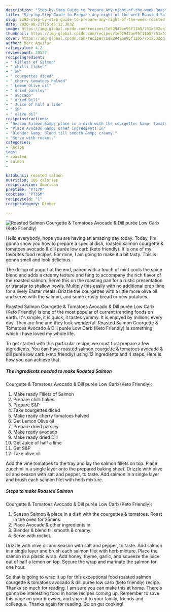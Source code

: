 ```yaml
---
description: "Step-by-Step Guide to Prepare Any-night-of-the-week Roasted Salmon  Courgette &amp;amp; Tomatoes  Avocado &amp;amp; Dill purée  Low Carb (Keto Friendly)"
title: "Step-by-Step Guide to Prepare Any-night-of-the-week Roasted Salmon  Courgette &amp;amp; Tomatoes  Avocado &amp;amp; Dill purée  Low Carb (Keto Friendly)"
slug: 5292-step-by-step-guide-to-prepare-any-night-of-the-week-roasted-salmon-courgette-and-amp-tomatoes-avocado-and-amp-dill-puree-low-carb-keto-friendly
date: 2020-08-21T15:45:12.383Z
image: https://img-global.cpcdn.com/recipes/1e92942ae95f11b5/751x532cq70/roasted-salmon-courgette-tomatoes-avocado-dill-puree-low-carb-keto-friendly-recipe-main-photo.jpg
thumbnail: https://img-global.cpcdn.com/recipes/1e92942ae95f11b5/751x532cq70/roasted-salmon-courgette-tomatoes-avocado-dill-puree-low-carb-keto-friendly-recipe-main-photo.jpg
cover: https://img-global.cpcdn.com/recipes/1e92942ae95f11b5/751x532cq70/roasted-salmon-courgette-tomatoes-avocado-dill-puree-low-carb-keto-friendly-recipe-main-photo.jpg
author: Marc Aguilar
ratingvalue: 4.2
reviewcount: 30527
recipeingredient:
- " Fillets of Salmon"
- " chilli flakes"
- " SP"
- " courgettes diced"
- " cherry tomatoes halved"
- " Lemon Olive oil"
- " dried parsley"
- " avocado"
- " dried Dill"
- " Juice of half a lime"
- " SP"
- " olive oil"
recipeinstructions:
- "Season Salmon &amp; place in a dish with the courgettes &amp; tomatoes. Roast in the oven for 25mins"
- "Place Avocado &amp; other ingredients in"
- "Blender &amp; blend till smooth &amp; creamy."
- "Serve with rocket."
categories:
- Recipe
tags:
- roasted
- salmon
- 

katakunci: roasted salmon  
nutrition: 186 calories
recipecuisine: American
preptime: "PT17M"
cooktime: "PT35M"
recipeyield: "1"
recipecategory: Dinner

---
```



![Roasted Salmon 
Courgette &amp; Tomatoes 
Avocado &amp; Dill purée 
Low Carb (Keto Friendly)](https://img-global.cpcdn.com/recipes/1e92942ae95f11b5/751x532cq70/roasted-salmon-courgette-tomatoes-avocado-dill-puree-low-carb-keto-friendly-recipe-main-photo.jpg)

Hello everybody, hope you are having an amazing day today. Today, I'm gonna show you how to prepare a special dish, roasted salmon 
courgette &amp; tomatoes 
avocado &amp; dill purée 
low carb (keto friendly). It is one of my favorites food recipes. For mine, I am going to make it a bit tasty. This is gonna smell and look delicious.

The dollop of yogurt at the end, paired with a touch of mint cools the spice blend and adds a creamy texture and tang to accompany the rich flavor of the roasted salmon. Serve this on the roasting pan for a rustic presentation or transfer to shallow bowls. Multiply this easily with no additional prep time for a lively Easter meals. Drizzle the courgettes with a little more olive oil and serve with the salmon, and some crusty bread or new potatoes.

Roasted Salmon 
Courgette &amp; Tomatoes 
Avocado &amp; Dill purée 
Low Carb (Keto Friendly) is one of the most popular of current trending foods on earth. It's simple, it is quick, it tastes yummy. It is enjoyed by millions every day. They are fine and they look wonderful. Roasted Salmon 
Courgette &amp; Tomatoes 
Avocado &amp; Dill purée 
Low Carb (Keto Friendly) is something which I have loved my whole life.


To get started with this particular recipe, we must first prepare a few ingredients. You can have roasted salmon 
courgette &amp; tomatoes 
avocado &amp; dill purée 
low carb (keto friendly) using 12 ingredients and 4 steps. Here is how you can achieve that.

<!--inarticleads1-->

##### The ingredients needed to make Roasted Salmon 
Courgette &amp; Tomatoes 
Avocado &amp; Dill purée 
Low Carb (Keto Friendly):

1. Make ready  Fillets of Salmon
1. Prepare  chilli flakes
1. Prepare  S&amp;P
1. Take  courgettes diced
1. Make ready  cherry tomatoes halved
1. Get  Lemon Olive oil
1. Prepare  dried parsley
1. Make ready  avocado
1. Make ready  dried Dill
1. Get  Juice of half a lime
1. Get  S&amp;P
1. Take  olive oil


Add the vine tomatoes to the tray and lay the salmon fillets on top. Place zucchini in a single layer onto the prepared baking sheet. Drizzle with olive oil and season with salt and pepper, to taste. Add salmon in a single layer and brush each salmon filet with herb mixture. 

<!--inarticleads2-->

##### Steps to make Roasted Salmon 
Courgette &amp; Tomatoes 
Avocado &amp; Dill purée 
Low Carb (Keto Friendly):

1. Season Salmon &amp; place in a dish with the courgettes &amp; tomatoes. Roast in the oven for 25mins
1. Place Avocado &amp; other ingredients in
1. Blender &amp; blend till smooth &amp; creamy.
1. Serve with rocket.


Drizzle with olive oil and season with salt and pepper, to taste. Add salmon in a single layer and brush each salmon filet with herb mixture. Place the salmon in a plastic wrap. Add honey, thyme, garlic, and squeeze the juice out of half a lemon on top. Secure the wrap and marinate the salmon for one hour. 

So that is going to wrap it up for this exceptional food roasted salmon 
courgette &amp; tomatoes 
avocado &amp; dill purée 
low carb (keto friendly) recipe. Thanks so much for reading. I am sure you can make this at home. There's gonna be interesting food in home recipes coming up. Remember to save this page on your browser, and share it to your family, friends and colleague. Thanks again for reading. Go on get cooking!
